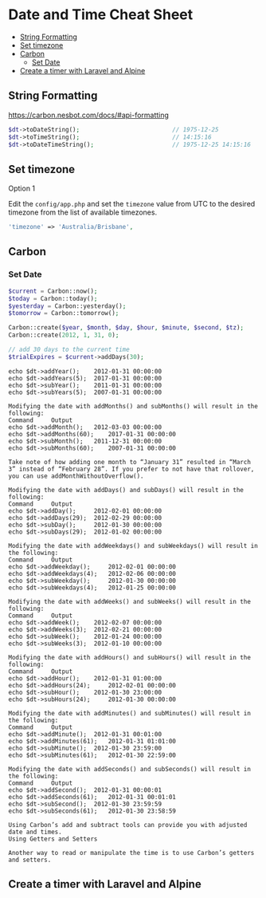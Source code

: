 # Date and Time Cheat Sheet

<!-- TOC -->

- [String Formatting](#string-formatting)
- [Set timezone](#set-timezone)
- [Carbon](#carbon)
    - [Set Date](#set-date)
- [Create a timer with Laravel and Alpine](#create-a-timer-with-laravel-and-alpine)

<!-- /TOC -->

<a id="markdown-string-formatting" name="string-formatting"></a>

## String Formatting

https://carbon.nesbot.com/docs/#api-formatting

```php
$dt->toDateString();                          // 1975-12-25
$dt->toTimeString();                          // 14:15:16
$dt->toDateTimeString();                      // 1975-12-25 14:15:16
```

<!-- You can also set the default __toString() format (which defaults to Y-m-d H:i:s) thats used when type juggling occurs.

$dt = Carbon::createFromFormat('Y-m-d H:i:s.u', '2019-02-01 03:45:27.612584'); -->

<a id="markdown-set-timezone" name="set-timezone"></a>

## Set timezone

Option 1

Edit the `config/app.php` and set the `timezone` value from UTC to the desired timezone from the
list of available timezones.

```php
'timezone' => 'Australia/Brisbane',
```

<a id="markdown-carbon" name="carbon"></a>

## Carbon

<a id="markdown-set-date" name="set-date"></a>

### Set Date
```php
$current = Carbon::now();
$today = Carbon::today();
$yesterday = Carbon::yesterday();
$tomorrow = Carbon::tomorrow();

Carbon::create($year, $month, $day, $hour, $minute, $second, $tz);
Carbon::create(2012, 1, 31, 0);

// add 30 days to the current time
$trialExpires = $current->addDays(30);
```

    echo $dt->addYear(); 	2012-01-31 00:00:00
    echo $dt->addYears(5); 	2017-01-31 00:00:00
    echo $dt->subYear(); 	2011-01-31 00:00:00
    echo $dt->subYears(5); 	2007-01-31 00:00:00

    Modifying the date with addMonths() and subMonths() will result in the following:
    Command 	Output
    echo $dt->addMonth(); 	2012-03-03 00:00:00
    echo $dt->addMonths(60); 	2017-01-31 00:00:00
    echo $dt->subMonth(); 	2011-12-31 00:00:00
    echo $dt->subMonths(60); 	2007-01-31 00:00:00

    Take note of how adding one month to “January 31” resulted in “March 3” instead of “February 28”. If you prefer to not have that rollover, you can use addMonthWithoutOverflow().

    Modifying the date with addDays() and subDays() will result in the following:
    Command 	Output
    echo $dt->addDay(); 	2012-02-01 00:00:00
    echo $dt->addDays(29); 	2012-02-29 00:00:00
    echo $dt->subDay(); 	2012-01-30 00:00:00
    echo $dt->subDays(29); 	2012-01-02 00:00:00

    Modifying the date with addWeekdays() and subWeekdays() will result in the following:
    Command 	Output
    echo $dt->addWeekday(); 	2012-02-01 00:00:00
    echo $dt->addWeekdays(4); 	2012-02-06 00:00:00
    echo $dt->subWeekday(); 	2012-01-30 00:00:00
    echo $dt->subWeekdays(4); 	2012-01-25 00:00:00

    Modifying the date with addWeeks() and subWeeks() will result in the following:
    Command 	Output
    echo $dt->addWeek(); 	2012-02-07 00:00:00
    echo $dt->addWeeks(3); 	2012-02-21 00:00:00
    echo $dt->subWeek(); 	2012-01-24 00:00:00
    echo $dt->subWeeks(3); 	2012-01-10 00:00:00

    Modifying the date with addHours() and subHours() will result in the following:
    Command 	Output
    echo $dt->addHour(); 	2012-01-31 01:00:00
    echo $dt->addHours(24); 	2012-02-01 00:00:00
    echo $dt->subHour(); 	2012-01-30 23:00:00
    echo $dt->subHours(24); 	2012-01-30 00:00:00

    Modifying the date with addMinutes() and subMinutes() will result in the following:
    Command 	Output
    echo $dt->addMinute(); 	2012-01-31 00:01:00
    echo $dt->addMinutes(61); 	2012-01-31 01:01:00
    echo $dt->subMinute(); 	2012-01-30 23:59:00
    echo $dt->subMinutes(61); 	2012-01-30 22:59:00

    Modifying the date with addSeconds() and subSeconds() will result in the following:
    Command 	Output
    echo $dt->addSecond(); 	2012-01-31 00:00:01
    echo $dt->addSeconds(61); 	2012-01-31 00:01:01
    echo $dt->subSecond(); 	2012-01-30 23:59:59
    echo $dt->subSeconds(61); 	2012-01-30 23:58:59

    Using Carbon’s add and subtract tools can provide you with adjusted date and times.
    Using Getters and Setters

    Another way to read or manipulate the time is to use Carbon’s getters and setters.




<a id="markdown-create-a-timer-with-laravel-and-alpine" name="create-a-timer-with-laravel-and-alpine"></a>

## Create a timer with Laravel and Alpine
